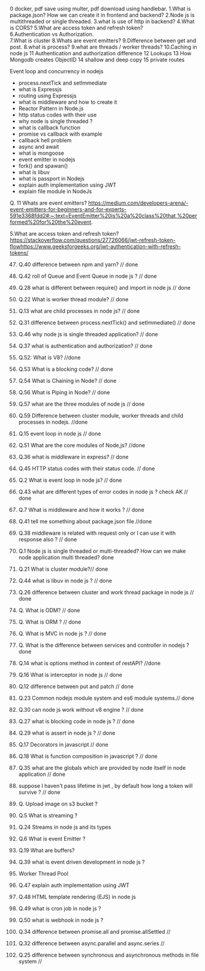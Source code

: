 0 docker, pdf save using multer, pdf download using handlebar.
1.What is package.json? How we can create it in frontend and backend?
2.Node js is multithreaded or single threaded.
3.what is use of http in backend?
4.What is CORS?
5.What are access token and refresh token?    
6.Authentication vs Authorization.       
7.What is cluster
8.Whats are event emitters? 
9.Difference between get and post.
8.what is process?
9.what are threads / worker threads?
10.Caching in node js
11 Authentication and authorization difference
12 Lookups
13 How Mongodb creates ObjectID
14 shallow and deep copy
15 private routes


Event loop and concurrency in nodejs
- process.nextTick and setImmediate
- what is Expressjs
- routing using Expressjs
- what is middleware and how to create it
- Reactor Pattern in Node.js
- http status codes with their use
- why node is single threaded ?
- what is callback function
- promise vs callback with example
- callback hell problem
- async and await
- what is mongoose
- event emitter in nodejs
- fork() and spawan()
- what is libuv
- what is passport in Nodejs
- explain auth implementation using JWT
- explain file module in NodeJs

Q. 11 Whats are event emitters? 
https://medium.com/developers-arena/-event-emitters-for-beginners-and-for-experts-591e3368fdd2#:~:text=EventEmitter%20is%20a%20class%20that,%20performed%20for%20the%20event.  

5.What are access token and refresh token?  
  https://stackoverflow.com/questions/27726066/jwt-refresh-token-flowhttps://www.geeksforgeeks.org/jwt-authentication-with-refresh-tokens/


47. Q.40 difference between npm and yarn?  // done
49. Q.42 roll of Queue and Event Queue in node js ?  // done
34. Q.28 what is different between require() and import in node js // done
28. Q.22 What is worker thread module? // done
19. Q.13 what are child processes in node js? // done
37. Q.31 difference between process.nextTick() and setImmediate() // done
55. Q.46 why node js is single threaded application? // done
43. Q.37 what is authentication and authorization?  // done 
23. Q.52: What is V8? //done
62. Q.53 What is a blocking code? // done
63. Q.54 What is Chaining in Node? // done
64. Q.56 What is Piping in Node?   // done
65. Q.57 what are the three modules of node js // done
66. Q.59 Difference between cluster module, worker threads and child processes in nodejs.   //done
21. Q.15 event loop in node js  // done  
60. Q.51 What are the core modules of Node,js? //done
42. Q.36 what is middleware in express? // done
54. Q.45 HTTP status codes with their status code. // done 
2. Q.2 What is event loop in node js? // done
50. Q.43 what are different types of error codes in node js ? check AK // done
13. Q.7 What is middleware and how it works ? // done 
48. Q.41 tell me something about package.json file   //done
45. Q.38 middleware is related with request only or I can use it with response also ? // done
1. Q.1 Node js is single threaded or multi-threaded? How can we make node application multi threaded? done
27. Q.21 What is cluster module?// done
51. Q.44 what is libuv in node js ? // done
32. Q.26 difference between cluster and work thread package in node js // done
6. Q. What is ODM? // done
7. Q. What is ORM ? // done
5. Q. What is MVC in node js ? // done
3. Q. What is the difference between services and controller in nodejs ? done
20. Q.14 what is options method in context of restAPI? //done
22. Q.16 What is interceptor in node js // done
18. Q.12 difference between put and patch // done
29. Q.23 Common nodejs module system and es6 module systems.// done
36. Q.30 can node js work without v8 engine ? // done
33. Q.27 what is blocking code in node js ? // done
35. Q.29 what is assert in node js ? // done 
23. Q.17 Decorators in javascript // done
24. Q.18 What is function composition in javascript ? // done 
41. Q.35 what are the globals which are provided by node itself in node application // done
44. suppose I haven't pass lifetime in jwt , by default how long a token will survive ? // done



4. Q. Upload image on s3 bucket ?

11. Q.5 What is streaming ?
30. Q.24 Streams in node js and its types

12. Q.6 What is event Emitter ?
25. Q.19 What are buffers? 




46. Q.39 what is event driven development in node js ?

53. Worker Thread Pool

56. Q.47 explain auth implementation using JWT 

57. Q.48 HTML template rendering (EJS) in node js 
58. Q.49 what is cron job in node js ?
59. Q.50 what is webhook in node js ?
40. Q.34 difference between promise.all and promise.allSettled //
38. Q.32 difference between async.parallel and async.series  //
31. Q.25 difference between synchronous and asynchronous methods in file system //
